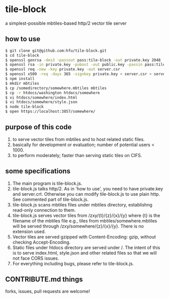 # tile-block
a simplest-possible mbtiles-based http/2 vector tile server

## how to use
```sh
$ git clone git@github.com:hfu/tile-block.git
$ cd tile-block
$ openssl genrsa -des3 -passout pass:tile-block -out private.key 2048
$ openssl rsa -in private.key -pubout -out public.key -passin pass:tile-block
$ openssl req -new -key private.key -out server.csr
$ openssl x509 -req -days 365 -signkey private.key < server.csr > server.crt
$ npm install
$ mkdir mbtiles
$ cp /somedirectory/somewhere.mbtiles mbtiles
$ cp -r htdocs/washington htdocs/somewhere
$ vi htdocs/somewhere/index.html
$ vi htdocs/somewhere/style.json
$ node tile-block
$ open https://localhost:3857/somewhere/
```

## purpose of this code
1. to serve vector tiles from mbtiles and to host related static files.
2. basically for development or evaluation; number of potential users < 1000.
3. to perform moderately; faster than serving static tiles on CIFS.

## some specifications
1. The main program is tile-block.js.
2. tile-block.js talks http/2. As in 'how to use', you need to have private.key and server.crt. Otherwise you can modify tile-block.js to use plain http. See commented part of tile-block.js.
3. tile-block.js scans mbtiles files under mbtiles directory, establishng read-only connection to them.
4. tile-block.js serves vector tiles from /zxy/{t}/{z}/{x}/{y} where {t} is the filename of the mbtiles file e.g., tiles from mbtiles/somewhere.mbtiles will be served through /zxy/somewhere/{z}/{x}/{y}. There is no extension used.
5. Vector tiles are served gzipped with Content-Encoding: gzip, without checking Accept-Encoding.
6. Static files under htdocs directory are served under /. The intent of this is to serve index.html, style.json and other related files so that we will not face CORS issues.
7. For everything including bugs, please refer to tile-block.js.

## CONTRIBUTE.md things
forks, issues, pull requests are welcome!
